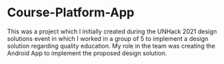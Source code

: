 # Course-Platform-App
This was a project which I initially created during the UNHack 2021 design solutions event in which I worked in a group of 5 to implement a design solution regarding quality education. My role in the team was creating the Android App to implement the proposed design solution.
